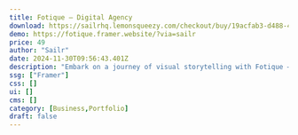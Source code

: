 ```yaml
---
title: Fotique — Digital Agency
download: https://sailrhq.lemonsqueezy.com/checkout/buy/19acfab3-d488-43ef-a52d-95674fb8c173
demo: https://fotique.framer.website/?via=sailr
price: 49
author: "Sailr"
date: 2024-11-30T09:56:43.401Z
description: "Embark on a journey of visual storytelling with Fotique – where innovation meets aesthetics. Build a website that reflects the artistry of your commercial photography agency while enjoying the simplicity and versatility of Fotique's design."
ssg: ["Framer"]
css: []
ui: []
cms: []
category: [Business,Portfolio]
draft: false
---
```

